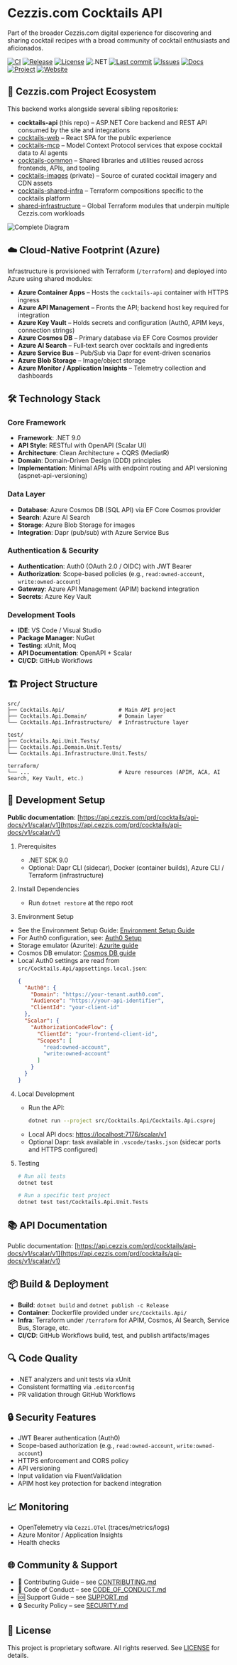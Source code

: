# Cezzis.com Cocktails API

Part of the broader Cezzis.com digital experience for discovering and sharing cocktail recipes with a broad
community of cocktail enthusiasts and aficionados.

[![CI](https://github.com/mtnvencenzo/cezzis-com-cocktails-api/actions/workflows/cezzis-api-cicd.yaml/badge.svg?branch=main)](https://github.com/mtnvencenzo/cezzis-com-cocktails-api/actions/workflows/cezzis-api-cicd.yaml)
[![Release](https://img.shields.io/github/v/release/mtnvencenzo/cezzis-com-cocktails-api?include_prereleases)](https://github.com/mtnvencenzo/cezzis-com-cocktails-api/releases)
[![License](https://img.shields.io/badge/license-Proprietary-lightgrey)](LICENSE)
![.NET](https://img.shields.io/badge/.NET-9.0-512BD4?logo=dotnet&logoColor=white)
[![Last commit](https://img.shields.io/github/last-commit/mtnvencenzo/cezzis-com-cocktails-api?branch=main)](https://github.com/mtnvencenzo/cezzis-com-cocktails-api/commits/main)
[![Issues](https://img.shields.io/github/issues/mtnvencenzo/cezzis-com-cocktails-api)](https://github.com/mtnvencenzo/cezzis-com-cocktails-api/issues)
[![Docs](https://img.shields.io/badge/docs-OpenAPI%20Scalar-blue)](https://api.cezzis.com/prd/cocktails/api-docs/v1/scalar/v1)
[![Project](https://img.shields.io/badge/project-Cezzis.com%20Cocktails-181717?logo=github&logoColor=white)](https://github.com/users/mtnvencenzo/projects/2)
[![Website](https://img.shields.io/badge/website-cezzis.com-2ea44f?logo=google-chrome&logoColor=white)](https://www.cezzis.com)

## 🧩 Cezzis.com Project Ecosystem

This backend works alongside several sibling repositories:

- **cocktails-api** (this repo) – ASP.NET Core backend and REST API consumed by the site and integrations
- [cocktails-web](https://github.com/mtnvencenzo/cezzis-com-cocktails-web) – React SPA for the public experience
- [cocktails-mcp](https://github.com/mtnvencenzo/cezzis-com-cocktails-mcp) – Model Context Protocol services that expose cocktail data to AI agents
- [cocktails-common](https://github.com/mtnvencenzo/cezzis-com-cocktails-common) – Shared libraries and utilities reused across frontends, APIs, and tooling
- [cocktails-images](https://github.com/mtnvencenzo/cezzis-com-cocktails-images) (private) – Source of curated cocktail imagery and CDN assets
- [cocktails-shared-infra](https://github.com/mtnvencenzo/cezzis-com-cocktails-shared-infra) – Terraform compositions specific to the cocktails platform
- [shared-infrastructure](https://github.com/mtnvencenzo/shared-infrastructure) – Global Terraform modules that underpin multiple Cezzis.com workloads

![Complete Diagram](./assets/cezzis-com-api-interactions.drawio.svg)

## ☁️ Cloud-Native Footprint (Azure)

Infrastructure is provisioned with Terraform (`/terraform`) and deployed into Azure using shared modules:

- **Azure Container Apps** – Hosts the `cocktails-api` container with HTTPS ingress
- **Azure API Management** – Fronts the API; backend host key required for integration
- **Azure Key Vault** – Holds secrets and configuration (Auth0, APIM keys, connection strings)
- **Azure Cosmos DB** – Primary database via EF Core Cosmos provider
- **Azure AI Search** – Full‑text search over cocktails and ingredients
- **Azure Service Bus** – Pub/Sub via Dapr for event-driven scenarios
- **Azure Blob Storage** – Image/object storage
- **Azure Monitor / Application Insights** – Telemetry collection and dashboards

## 🛠️ Technology Stack

### Core Framework
- **Framework**: .NET 9.0 
- **API Style**: RESTful with OpenAPI (Scalar UI)  
- **Architecture**: Clean Architecture + CQRS (MediatR)  
- **Domain**: Domain-Driven Design (DDD) principles 
- **Implementation**: Minimal APIs with endpoint routing and API versioning (aspnet-api-versioning)

### Data Layer
- **Database**: Azure Cosmos DB (SQL API) via EF Core Cosmos provider
- **Search**: Azure AI Search
- **Storage**: Azure Blob Storage for images
- **Integration**: Dapr (pub/sub) with Azure Service Bus

### Authentication & Security
- **Authentication**: Auth0 (OAuth 2.0 / OIDC) with JWT Bearer
- **Authorization**: Scope-based policies (e.g., `read:owned-account`, `write:owned-account`)
- **Gateway**: Azure API Management (APIM) backend integration
- **Secrets**: Azure Key Vault

### Development Tools
- **IDE**: VS Code / Visual Studio
- **Package Manager**: NuGet
- **Testing**: xUnit, Moq
- **API Documentation**: OpenAPI + Scalar
- **CI/CD**: GitHub Workflows

## 🏗️ Project Structure
```text
src/
├── Cocktails.Api/                 # Main API project
├── Cocktails.Api.Domain/          # Domain layer
└── Cocktails.Api.Infrastructure/  # Infrastructure layer

test/
├── Cocktails.Api.Unit.Tests/
├── Cocktails.Api.Domain.Unit.Tests/
└── Cocktails.Api.Infrastructure.Unit.Tests/

terraform/
└── ...                            # Azure resources (APIM, ACA, AI Search, Key Vault, etc.)
```

## 🚀 Development Setup
 **Public documentation**: [https://api.cezzis.com/prd/cocktails/api-docs/v1/scalar/v1](https://api.cezzis.com/prd/cocktails/api-docs/v1/scalar/v1)
1) Prerequisites
   - .NET SDK 9.0
   - Optional: Dapr CLI (sidecar), Docker (container builds), Azure CLI / Terraform (infrastructure)

2) Install Dependencies
   - Run `dotnet restore` at the repo root

3) Environment Setup
  - See the Environment Setup Guide: [Environment Setup Guide](.readme/env-setup.md)
  - For Auth0 configuration, see: [Auth0 Setup](.readme/readme-auth0.md)
  - Storage emulator (Azurite): [Azurite guide](.readme/readme-azurite.md)
  - Cosmos DB emulator: [Cosmos DB guide](.readme/readme-cosmos.md)
   - Local Auth0 settings are read from `src/Cocktails.Api/appsettings.local.json`:
     ```json
     {
       "Auth0": {
         "Domain": "https://your-tenant.auth0.com",
         "Audience": "https://your-api-identifier",
         "ClientId": "your-client-id"
       },
       "Scalar": {
         "AuthorizationCodeFlow": {
           "ClientId": "your-frontend-client-id",
           "Scopes": [
             "read:owned-account",
             "write:owned-account"
           ]
         }
       }
     }
     ```

4) Local Development
   - Run the API:
     ```bash
     dotnet run --project src/Cocktails.Api/Cocktails.Api.csproj
     ```
   - Local API docs: [https://localhost:7176/scalar/v1](https://localhost:7176/scalar/v1)
   - Optional Dapr: task available in `.vscode/tasks.json` (sidecar ports and HTTPS configured)

5) Testing
   ```bash
   # Run all tests
   dotnet test

   # Run a specific test project
   dotnet test test/Cocktails.Api.Unit.Tests
   ```

## 📚 API Documentation

Public documentation: [https://api.cezzis.com/prd/cocktails/api-docs/v1/scalar/v1](https://api.cezzis.com/prd/cocktails/api-docs/v1/scalar/v1)

## 📦 Build & Deployment

- **Build**: `dotnet build` and `dotnet publish -c Release`
- **Container**: Dockerfile provided under `src/Cocktails.Api/`
- **Infra**: Terraform under `/terraform` for APIM, Cosmos, AI Search, Service Bus, Storage, etc.
- **CI/CD**: GitHub Workflows build, test, and publish artifacts/images

## 🔍 Code Quality

- .NET analyzers and unit tests via xUnit
- Consistent formatting via `.editorconfig`
- PR validation through GitHub Workflows

## 🔒 Security Features

- JWT Bearer authentication (Auth0)
- Scope-based authorization (e.g., `read:owned-account`, `write:owned-account`)
- HTTPS enforcement and CORS policy
- API versioning
- Input validation via FluentValidation
- APIM host key protection for backend integration

## 📈 Monitoring

- OpenTelemetry via `Cezzi.OTel` (traces/metrics/logs)
- Azure Monitor / Application Insights
- Health checks

## 🌐 Community & Support

- 🤝 Contributing Guide – see [CONTRIBUTING.md](.github/CONTRIBUTING.md)
- 🤗 Code of Conduct – see [CODE_OF_CONDUCT.md](.github/CODE_OF_CONDUCT.md)
- 🆘 Support Guide – see [SUPPORT.md](.github/SUPPORT.md)
- 🔒 Security Policy – see [SECURITY.md](.github/SECURITY.md)

## 📄 License

This project is proprietary software. All rights reserved. See [LICENSE](LICENSE) for details.